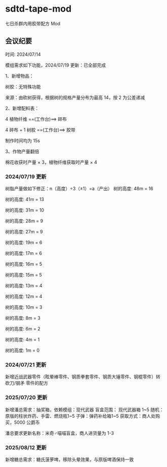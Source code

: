 # sdtd-tape-mod

七日杀群内用胶带配方 Mod

## 会议纪要

时间: 2024/07/14

模组需求如下功能，2024/07/19 更新：已全部完成

1、新增物品：

树胶：无特殊功能

来源：由砍树获得，根据树的规格产量分布为最高 14，按 2 为公差递减

2、新增配料表：

4 植物纤维 ==(工作台)==> 碎布

4 碎布 + 1 树胶 ==(工作台)==> 胶带

制作时间均为 15s

3、作物产量翻倍

棉花收获时产量 × 3，植物纤维获取时产量 × 4

### 2024/07/19 更新

树脂产量做如下修正：n（高度）÷3（±1）=a（产出）
树的高度: 48m  = 16

树的高度: 41m  = 13

树的高度: 31m  = 10

树的高度: 28m  = 9

树的高度: 27m  = 9

树的高度: 19m  = 6

树的高度: 17m  = 6

树的高度: 16m  = 5

树的高度: 15m  = 5

树的高度: 13m  = 4

树的高度: 12m  = 4

树的高度: 10m  = 3

树的高度: 8m  = 3

树的高度: 6m  = 2

树的高度: 4m  = 1

树的高度: 1m  = 0

### 2024/07/21 更新

新增近战武器零件（眩晕棒零件、钢质拳套零件、钢质大锤零件、钢棍零件）转 砍刀/钢矛 零件的配方

### 2025/07/20 更新

新增潘总需求：抽奖箱，依赖模组：现代武器
盲盒范围：
现代武器箱 1~5
随机：原版的柱状炸药、手雷、燃烧瓶1~5
子弹：弹药补给箱1~5
获取方式：商人处购买，5000 公爵币

潘总要求更新名称：米奇♂喵喵盲盒，商人进货量为 1-3

### 2025/08/12 更新

新增糖总需求：糖氏菠萝啤，移除头晕效果，与原版啤酒保持一致
